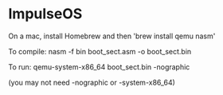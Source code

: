 # ImpulseOS

On a mac, install Homebrew and then 'brew install qemu nasm'

To compile: nasm -f bin boot_sect.asm -o boot_sect.bin

To run: qemu-system-x86_64 boot_sect.bin -nographic

(you may not need -nographic or -system-x86_64)
